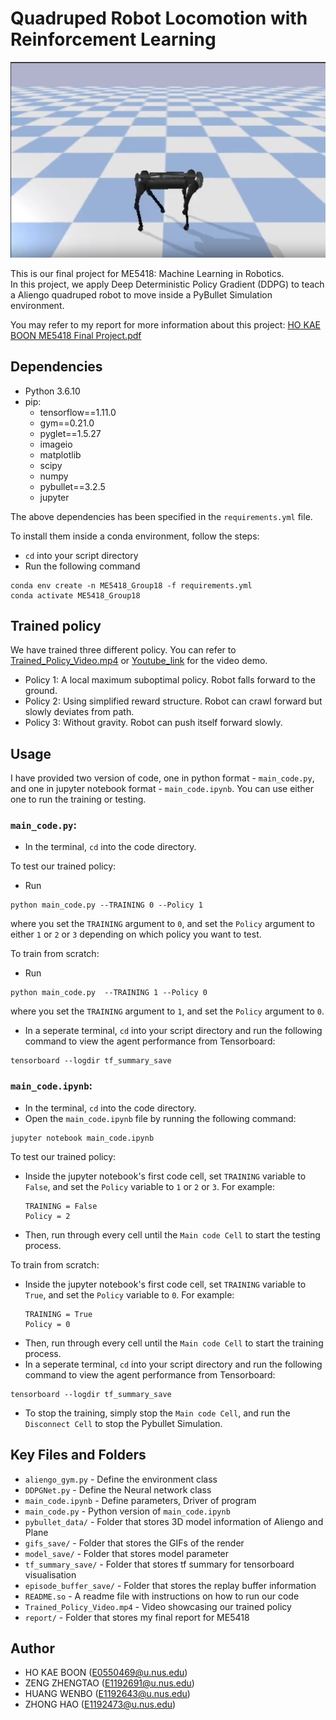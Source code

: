 # Quadruped Robot Locomotion with Reinforcement Learning

![image](<Screenshot from 2024-01-04 16-42-44.png>)

This is our final project for ME5418: Machine Learning in Robotics. \
In this project, we apply Deep Deterministic Policy Gradient (DDPG) to teach a Aliengo quadruped robot to move inside a PyBullet Simulation environment.

You may refer to my report for more information about this project: [HO KAE BOON ME5418 Final Project.pdf](<report/HO KAE BOON ME5418 Final Project.pdf>)

## Dependencies

- Python 3.6.10
- pip:
    - tensorflow==1.11.0
    - gym==0.21.0
    - pyglet==1.5.27
    - imageio
    - matplotlib
    - scipy
    - numpy
    - pybullet==3.2.5
    - jupyter

The above dependencies has been specified in the `requirements.yml` file.

To install them inside a conda environment, follow the steps:
- `cd` into your script directory
- Run the following command

```
conda env create -n ME5418_Group18 -f requirements.yml
conda activate ME5418_Group18
```

## Trained policy

We have trained three different policy.  You can refer to [Trained_Policy_Video.mp4](Trained_Policy_Video.mp4) or [Youtube_link](https://youtu.be/zgXfKte58To) for the video demo.
- Policy 1: A local maximum suboptimal policy. Robot falls forward to the ground.
- Policy 2: Using simplified reward structure. Robot can crawl forward but slowly deviates from path.
- Policy 3: Without gravity. Robot can push itself forward slowly.

## Usage

I have provided two version of code, one in python format - `main_code.py`, and one in jupyter notebook format - `main_code.ipynb`. You can use either one to run the training or testing.

### `main_code.py`:

- In the terminal, `cd` into the code directory.

To test our trained policy:

- Run
```
python main_code.py --TRAINING 0 --Policy 1
```
where you set the `TRAINING` argument to `0`, and set the `Policy` argument to either `1` or `2` or `3` depending on which policy you want to test.

To train from scratch:

- Run
```
python main_code.py  --TRAINING 1 --Policy 0
```
where you set the `TRAINING` argument to `1`, and set the `Policy` argument to `0`.

- In a seperate terminal, `cd` into your script directory and run the following command to view the agent performance from Tensorboard:
```
tensorboard --logdir tf_summary_save
```

### `main_code.ipynb`:

- In the terminal, `cd` into the code directory.
- Open the `main_code.ipynb` file by running the following command:
```
jupyter notebook main_code.ipynb
```

To test our trained policy:

- Inside the jupyter notebook's first code cell, set `TRAINING` variable to `False`, and set the `Policy` variable to `1` or `2` or `3`. For example:
    ```
    TRAINING = False
    Policy = 2
    ```
- Then, run through every cell until the `Main code Cell` to start the testing process.

To train from scratch:
- Inside the jupyter notebook's first code cell, set `TRAINING` variable to `True`, and set the `Policy` variable to `0`. For example:
    ```
    TRAINING = True
    Policy = 0
    ```
- Then, run through every cell until the `Main code Cell` to start the training process.
- In a seperate terminal, `cd` into your script directory and run the following command to view the agent performance from Tensorboard:
```
tensorboard --logdir tf_summary_save
```
- To stop the training, simply stop the `Main code Cell`, and run the `Disconnect Cell` to stop the Pybullet Simulation.

## Key Files and Folders
- `aliengo_gym.py` - Define the environment class
- `DDPGNet.py` - Define the Neural network class
- `main_code.ipynb` - Define parameters, Driver of program
- `main_code.py` - Python version of `main_code.ipynb`
- `pybullet_data/` - Folder that stores 3D model information of Aliengo and Plane
- `gifs_save/` - Folder that stores the GIFs of the render
- `model_save/` - Folder that stores model parameter
- `tf_summary_save/` - Folder that stores tf summary for tensorboard visualisation
- `episode_buffer_save/` - Folder that stores the replay buffer information
- `README.so` - A readme file with instructions on how to run our code
- `Trained_Policy_Video.mp4` - Video showcasing our trained policy
- `report/` - Folder that stores my final report for ME5418

## Author
- HO KAE BOON (E0550469@u.nus.edu)
- ZENG ZHENGTAO (E1192691@u.nus.edu)
- HUANG WENBO (E1192643@u.nus.edu)
- ZHONG HAO (E1192473@u.nus.edu)
